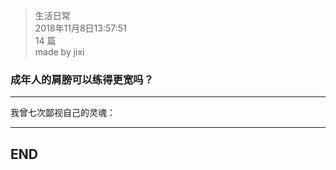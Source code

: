 > 生活日常  
> 2018年11月8日13:57:51         
> 14 篇  
>made by jixi

### 成年人的肩膀可以练得更宽吗？


----------

我曾七次鄙视自己的灵魂：  




----------
## END

